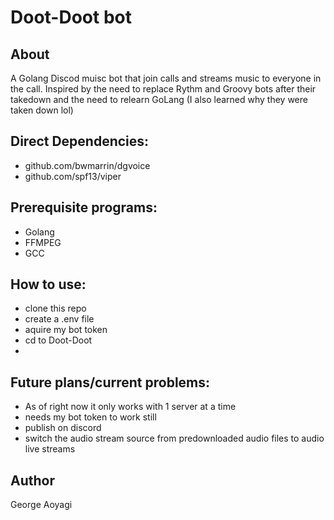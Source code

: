 # Doot-Doot bot
## About
A Golang Discod muisc bot that join calls and streams music to everyone in the call.
Inspired by the need to replace Rythm and Groovy bots after their takedown and the need to relearn GoLang 
(I also learned why they were taken down lol)

## Direct Dependencies:
- github.com/bwmarrin/dgvoice
- github.com/spf13/viper

## Prerequisite programs:
- Golang
- FFMPEG
- GCC

## How to use:
- clone this repo
- create a .env file
- aquire my bot token
- cd to Doot-Doot
-  

## Future plans/current problems:
- As of right now it only works with 1 server at a time
- needs my bot token to work still
- publish on discord 
- switch the audio stream source from predownloaded audio files to audio live streams



## Author 
George Aoyagi



